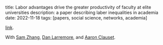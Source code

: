 title: Labor advantages drive the greater productivity of faculty at elite universities
description: a paper describing laber inequalities in academia
date: 2022-11-18
tags: [papers, social science, networks, academia]

[link](https://https//www.science.org/doi/10.1126/sciadv.abq7056).

With [Sam Zhang](https://sam.zhang.fyi/), [Dan Larremore](https://larremorelab.github.io/), and [Aaron Clauset](https://aaronclauset.github.io/).
